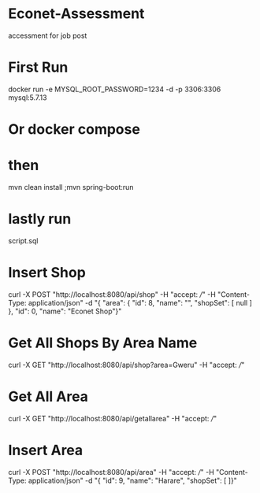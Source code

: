 

# Econet-Assessment
accessment for job post 


# First Run  
docker run -e MYSQL_ROOT_PASSWORD=1234 -d -p 3306:3306 mysql:5.7.13



# Or docker compose 

# then 
mvn clean install ;mvn spring-boot:run 

# lastly run 
script.sql


# Insert Shop
curl -X POST "http://localhost:8080/api/shop" -H "accept: */*" -H "Content-Type: application/json" -d "{ \"area\": { \"id\": 8, \"name\": \"\", \"shopSet\": [ null ] }, \"id\": 0, \"name\": \"Econet Shop\"}"

# Get All Shops By Area Name
curl -X GET "http://localhost:8080/api/shop?area=Gweru" -H "accept: */*"

# Get All Area 
curl -X GET "http://localhost:8080/api/getallarea" -H "accept: */*"
# Insert Area
curl -X POST "http://localhost:8080/api/area" -H "accept: */*" -H "Content-Type: application/json" -d "{ \"id\": 9, \"name\": \"Harare\", \"shopSet\": [ ]}"
